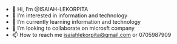 - 👋 Hi, I’m @ISAIAH-LEKORPITA
- 👀 I’m interested in information and technology
- 🌱 I’m currently learning information and technology
- 💞️ I’m looking to collaborate on microsft company
- 📫 How to reach me isaiahlekorpita@gmail.com or 0705987909

<!---
ISAIAH-LEKORPITA/ISAIAH-LEKORPITA is a ✨ special ✨ repository because its `README.md` (this file) appears on your GitHub profile.
You can click the Preview link to take a look at your changes.
--->

